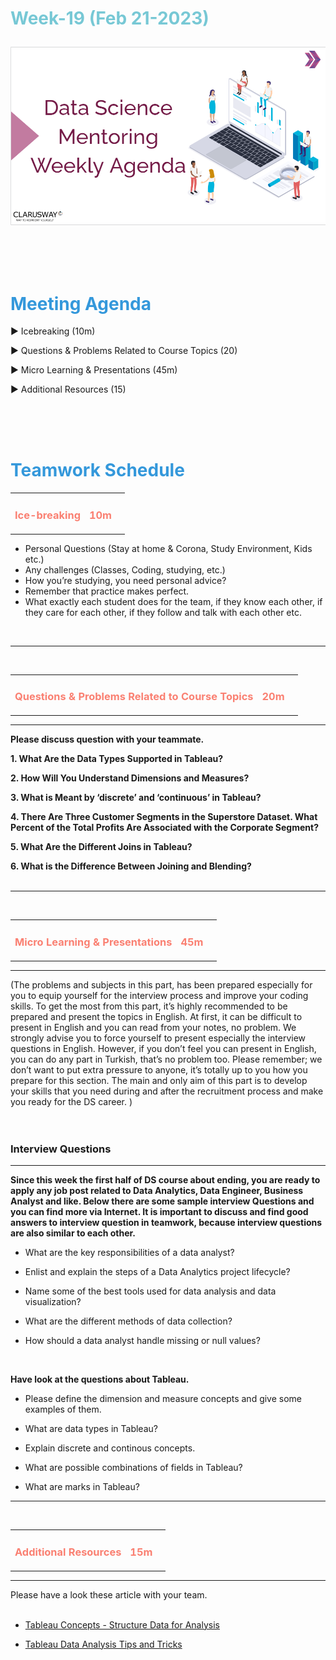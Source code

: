 <h1><strong><span style="color: #77C8D5;">Week-19 (Feb 21-2023)</strong></span>

![logo](ds_agenda_logo.png)

<br>

<h1><strong><span style="color: #3498DB;">Meeting Agenda</strong></h1></span>

<span class="c16 c30">▶ </span><span
class="c42 c82">Icebreaking (10m)</span><span class="c16 c23"> </span>

<span class="c16 c30">▶ </span><span
class="c42 c82">Questions & Problems Related to Course Topics (20)</span><span class="c46 c42 c48"> </span>

<span class="c30">▶ </span><span class="c46 c48 c42">Micro Learning & Presentations (45m)</span>
<br>

<span class="c16 c30">▶ </span><span
class="c42 c82"></span><span class="c46 c42 c48">Additional Resources (15) </span>

<br>
<br>
<br>

<div style="page-break-after: always;"></div>

<h1><strong><span style="color: #3498DB;">Teamwork Schedule</strong></h1></span>

<table style= "width:100%;">
                <tr>
                <td style="color: #FA8072; text-align:left "><h3><strong><p>Ice-breaking</td>
                <td style="color: #FA8072; text-align:right;"><h3><strong><p>  10m</p><td>                </tr>
</table>

- Personal Questions (Stay at home & Corona, Study Environment, Kids etc.) 
- Any challenges (Classes, Coding, studying, etc.) 
- How you’re studying, you need personal advice? 
- Remember that practice makes perfect. 
- What exactly each student does for the team, if they know each other, if they care for each other, if they follow and talk with each other etc. 

<br>
<hr>
<br>

<table style= "width:100%;">
                <tr>
                <td style="color: #FA8072; text-align:left "><h3><strong><p>Questions & Problems Related to Course Topics</td>
                <td style="color: #FA8072; text-align:right;"><h3><strong><p>20m</p><td>                </tr>
</table>

<hr>

**Please discuss question with your teammate.**

**1. What Are the Data Types Supported in Tableau?**

**2. How Will You Understand Dimensions and Measures?**

**3. What is Meant by ‘discrete’ and ‘continuous’ in Tableau?**

**4. There Are Three Customer Segments in the Superstore Dataset. What Percent of the Total Profits Are Associated with the Corporate Segment?**

**5. What Are the Different Joins in Tableau?**

**6. What is the Difference Between Joining and Blending?**
<br><br>
<hr>
<br>
 <table style= "width:100%;">
                <tr>
                <td style="color: #FA8072; text-align:left "><h3><strong><p>Micro Learning & Presentations</td>
                <td style="color: #FA8072; text-align:right;"><h3><strong><p>45m</p><td>                </tr>
</table>
<hr>
(The problems and subjects in this part, has been prepared especially for you to equip yourself for the interview process and improve your coding skills. To get the most from this part, it’s highly recommended to be prepared and present the topics in English. At first, it can be difficult to present in English and you can read from your notes, no problem. We strongly advise you to force yourself to present especially the interview questions in English. However, if you don’t feel you can present in English, you can do any part in Turkish, that’s no problem too. Please remember; we don’t want to put extra pressure to anyone, it’s totally up to you how you prepare for this section. The main and only aim of this part is to develop your skills that you need during and after the recruitment process and make you ready for the DS career. )
<br><br>                 
<br>
<h3><strong>Interview Questions</strong></h4>
<hr>
 
**Since this week the first half of DS course about ending, you are ready to apply any job post related to Data Analytics, Data Engineer, Business Analyst and like. Below there are some sample interview Questions and you can find more via Internet. 
It is important to discuss and find good answers to interview question in teamwork, because interview questions are also similar to each other.**

- What are the key responsibilities of a data analyst?

- Enlist and explain the steps of a Data Analytics project lifecycle?

- Name some of the best tools used for data analysis and data visualization?

- What are the different methods of data collection?

- How should a data analyst handle missing or null values?
<br>
                  
**Have look at the questions about Tableau.**

-  Please define the dimension and measure concepts and give some examples of them.

- What are data types in Tableau?

- Explain discrete and continous concepts.

- What are possible combinations of fields in Tableau?

- What are marks in Tableau?
            
<hr>
<br>
 <table style= "width:100%;">
                <tr>
                <td style="color: #FA8072; text-align:left "><h3><strong><p>Additional Resources</td>
                <td style="color: #FA8072; text-align:right;"><h3><strong><p>15m</p><td>                </tr>
</table>
<hr>
Please have a look these article with your team.
<br><br>

- [Tableau Concepts - Structure Data for Analysis](https://help.tableau.com/current/pro/desktop/en-us/data_structure_for_analysis.htm)


- [Tableau Data Analysis Tips and Tricks](https://towardsdatascience.com/tableau-data-analysis-tips-and-tricks-775b48f04ac7)
